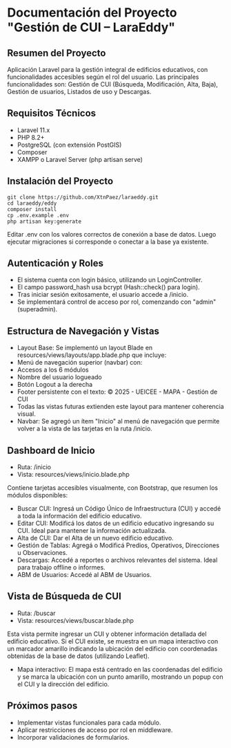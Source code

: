 # Documentación del Proyecto "Gestión de CUI – LaraEddy"

## Resumen del Proyecto

Aplicación Laravel para la gestión integral de edificios educativos, con funcionalidades accesibles según el rol del usuario. Las principales funcionalidades son: Gestión de CUI (Búsqueda, Modificación, Alta, Baja), Gestión de usuarios, Listados de uso y Descargas.

## Requisitos Técnicos
- Laravel 11.x
- PHP 8.2+
- PostgreSQL (con extensión PostGIS)
- Composer
- XAMPP o Laravel Server (php artisan serve)

## Instalación del Proyecto

```
git clone https://github.com/XtnPaez/laraeddy.git
cd laraeddy/eddy
composer install
cp .env.example .env
php artisan key:generate
```

Editar .env con los valores correctos de conexión a base de datos. Luego ejecutar migraciones si corresponde o conectar a la base ya existente.

## Autenticación y Roles
- El sistema cuenta con login básico, utilizando un LoginController.
- El campo password_hash usa bcrypt (Hash::check() para login).
- Tras iniciar sesión exitosamente, el usuario accede a /inicio.
- Se implementará control de acceso por rol, comenzando con "admin" (superadmin).

## Estructura de Navegación y Vistas
- Layout Base: Se implementó un layout Blade en resources/views/layouts/app.blade.php que incluye:
- Menú de navegación superior (navbar) con:
- Accesos a los 6 módulos
- Nombre del usuario logueado
- Botón Logout a la derecha
- Footer persistente con el texto: © 2025 - UEICEE - MAPA - Gestión de CUI
- Todas las vistas futuras extienden este layout para mantener coherencia visual.
- Navbar: Se agregó un ítem "Inicio" al menú de navegación que permite volver a la vista de las tarjetas en la ruta /inicio.

## Dashboard de Inicio
- Ruta: /inicio
- Vista: resources/views/inicio.blade.php

Contiene tarjetas accesibles visualmente, con Bootstrap, que resumen los módulos disponibles:

- Buscar CUI: Ingresá un Código Único de Infraestructura (CUI) y accedé a toda la información del edificio educativo.
- Editar CUI: Modificá los datos de un edificio educativo ingresando su CUI. Ideal para mantener la información actualizada.
- Alta de CUI: Dar el Alta de un nuevo edificio educativo.
- Gestión de Tablas: Agregá o Modificá Predios, Operativos, Direcciones u Observaciones.
- Descargas: Accedé a reportes o archivos relevantes del sistema. Ideal para trabajo offline o informes.
- ABM de Usuarios: Accedé al ABM de Usuarios.


## Vista de Búsqueda de CUI
- Ruta: /buscar
- Vista: resources/views/buscar.blade.php

Esta vista permite ingresar un CUI y obtener información detallada del edificio educativo. Si el CUI existe, se muestra en un mapa interactivo con un marcador amarillo indicando la ubicación del edificio con coordenadas obtenidas de la base de datos (utilizando Leaflet).

- Mapa interactivo: El mapa está centrado en las coordenadas del edificio y se marca la ubicación con un punto amarillo, mostrando un popup con el CUI y la dirección del edificio.

## Próximos pasos
- Implementar vistas funcionales para cada módulo.
- Aplicar restricciones de acceso por rol en middleware.
- Incorporar validaciones de formularios.